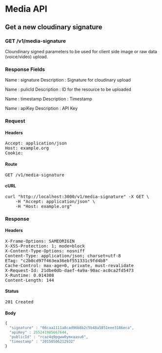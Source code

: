 # Media API

## Get a new cloudinary signature

### GET /v1/media-signature

Cloundinary signed parameters to be used for client side image or raw data (voice/video) upload.

### Response Fields

Name : signature
Description : Signature for cloudinary upload

Name : pulicId
Description : ID for the resource to be uploaded

Name : timestamp
Description : Timestamp

Name : apiKey
Description : API Key

### Request

#### Headers

<pre>Accept: application/json
Host: example.org
Cookie: </pre>

#### Route

<pre>GET /v1/media-signature</pre>

#### cURL

<pre class="request">curl &quot;http://localhost:3000/v1/media-signature&quot; -X GET \
	-H &quot;Accept: application/json&quot; \
	-H &quot;Host: example.org&quot;</pre>

### Response

#### Headers

<pre>X-Frame-Options: SAMEORIGIN
X-XSS-Protection: 1; mode=block
X-Content-Type-Options: nosniff
Content-Type: application/json; charset=utf-8
ETag: &quot;c2b0cd97f463ea36ebf551331c9fd4b8&quot;
Cache-Control: max-age=0, private, must-revalidate
X-Request-Id: 21dbe0db-daef-4a9a-90ac-ac0ca2fd5473
X-Runtime: 0.014308
Content-Length: 144</pre>

#### Status

<pre>201 Created</pre>

#### Body

```javascript
{
  "signature" : "06caa1111a8cad96b8b2c5b48a5851eee3186eca",
  "apiKey" : 255241985667644,
  "publicId" : "rcaz4q9pgww0ymxaasu6",
  "timestamp" : "20150506212932"
}
```
